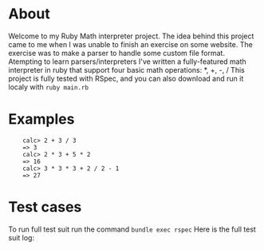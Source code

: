 # About
Welcome to my Ruby Math interpreter project. The idea behind this project came to me when I was unable to finish
an exercise on some website. The exercise was to make a parser to handle some custom file format.
Atempting to learn parsers/interpreters I've written a fully-featured math interpreter in ruby that support
four basic math operations: *, +, -, /
This project is fully tested with RSpec, and you can also download and run it localy with `ruby main.rb`

# Examples
```
	calc> 2 + 3 / 3
	=> 3
	calc> 2 * 3 + 5 * 2
	=> 16
	calc> 3 * 3 * 3 + 2 / 2 - 1
	=> 27
```

# Test cases
To run full test suit run the command `bundle exec rspec`
Here is the full test suit log:
